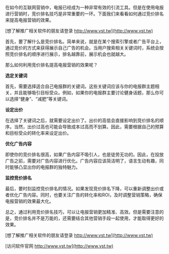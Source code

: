 在如今的互联网营销中，电报已经成为一种非常有效的引流工具。但是在使用电报进行营销时，竞价排名技巧是非常重要的一环。下面我们来看看如何通过竞价排名来提高电报营销的效果。

[想了解推广相关软件的朋友请登录 http://www.vst.tw](http://www.vst.tw)

首先，要了解什么是竞价排名。简单来说，就是在某个搜索引擎或者广告平台上，通过竞价的方式来获得展示自己广告的机会。当用户搜索相关关键词时，系统会按照竞价排名的顺序进行展示，排名越靠前，展示机会也就越大。

那么如何利用竞价排名提高电报营销的效果呢？

**选定关键词**

首先，需要选择适合自己电报群的关键词。这些关键词应该与你的电报群主题相关，并且能够吸引目标受众。例如，如果你的电报群主要讨论健身话题，那么你可以选择“健身”、“减肥”等关键词。

**设定出价**

在选择了关键词之后，就需要设定出价了。出价的高低会直接影响到竞价排名的顺序。当然，出价过高也可能会导致成本过高而不划算。因此，需要根据自己的预算和目标受众的转化率来设定出价。

**优化广告内容**

即使你的竞价排名很高，如果广告内容不吸引人，也是徒劳无功的。因此，在投放广告之前，需要对广告内容进行优化。广告内容应该简洁明了，语言生动有趣，同时能够凸显出你的电报群的独特魅力。

**监控竞价排名**

最后，要时刻监控竞价排名的情况。如果发现竞价排名下降，可以重新调整出价或者优化广告内容。同时，也要关注广告的转化率和ROI，及时调整营销策略，确保电报营销的效果最大化。

总之，通过利用竞价排名技巧，可以让电报营销更加精准、高效。但是需要注意的是，竞价排名并不是万能的，还需要结合其他营销手段一起使用，才能取得更好的效果。

[想了解推广相关软件的朋友请登录 http://www.vst.tw](http://www.vst.tw)


[访问软件官网 http://www.vst.tw](http://www.vst.tw)
